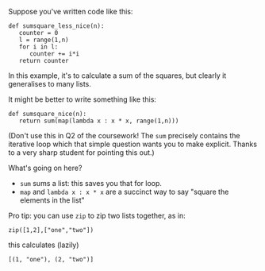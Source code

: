 Suppose you've written code like this:
```
def sumsquare_less_nice(n):
   counter = 0
   l = range(1,n)
   for i in l:
      counter += i*i
   return counter
```
In this example, it's to calculate a sum of the squares, but clearly it generalises to many lists.
 
It might be better to write something like this:
```
def sumsquare_nice(n):
   return sum(map(lambda x : x * x, range(1,n)))
```

(Don't use this in Q2 of the coursework!  The `sum` precisely contains the iterative loop which that simple question wants you to make explicit.  Thanks to a very sharp student for pointing this out.)

What's going on here?

* `sum` sums a list: this saves you that for loop.
* `map` and `lambda x : x * x` are a succinct way to say "square the elements in the list"

Pro tip: you can use `zip` to zip two lists together, as in:
```
zip([1,2],["one","two"])
```
this calculates (lazily)
```
[(1, "one"), (2, "two")]
```
